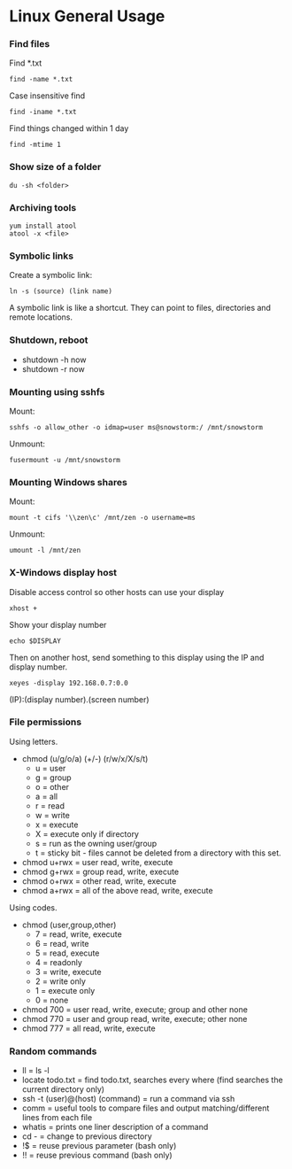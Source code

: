 # Linux General Usage



### Find files

Find *.txt

```text
find -name *.txt 
```

Case insensitive find

```text
find -iname *.txt 
```

Find things changed within 1 day

```text
find -mtime 1 
```

### Show size of a folder

```text
du -sh <folder>
```

### Archiving tools

```text
yum install atool
atool -x <file>
```

### Symbolic links

Create a symbolic link:

```text
ln -s (source) (link name)
```

A symbolic link is like a shortcut.  They can point to files, directories and remote locations.

### Shutdown, reboot

* shutdown -h now
* shutdown -r now

### Mounting using sshfs

Mount: 

```text
sshfs -o allow_other -o idmap=user ms@snowstorm:/ /mnt/snowstorm
```

Unmount:

```text
fusermount -u /mnt/snowstorm
```

### Mounting Windows shares

Mount:

```text
mount -t cifs '\\zen\c' /mnt/zen -o username=ms
```

Unmount:

```text
umount -l /mnt/zen
```


### X-Windows display host

Disable access control so other hosts can use your display

```text
xhost + 
```

Show your display number

```text
echo $DISPLAY 
```

Then on another host, send something to this display using the IP and display number.

```text
xeyes -display 192.168.0.7:0.0
```

(IP):(display number).(screen number)

### File permissions

Using letters.

* chmod (u/g/o/a) (+/-) (r/w/x/X/s/t)
    * u = user
    * g = group
    * o = other
    * a = all
    * r = read
    * w = write
    * x = execute
    * X = execute only if directory
    * s = run as the owning user/group
    * t = sticky bit - files cannot be deleted from a directory with this set.
* chmod u+rwx = user read, write, execute
* chmod g+rwx = group read, write, execute
* chmod o+rwx = other read, write, execute
* chmod a+rwx = all of the above read, write, execute

Using codes.

* chmod (user,group,other)
    * 7 = read, write, execute
    * 6 = read, write
    * 5 = read, execute
    * 4 = readonly
    * 3 = write, execute
    * 2 = write only
    * 1 = execute only
    * 0 = none
* chmod 700 = user read, write, execute; group and other none
* chmod 770 = user and group read, write, execute; other none
* chmod 777 = all read, write, execute

### Random commands

* ll = ls -l
* locate todo.txt = find todo.txt, searches every where (find searches the current directory only)
* ssh -t (user)@(host) (command) = run a command via ssh
* comm = useful tools to compare files and output matching/different lines from each file
* whatis = prints one liner description of a command
* cd - = change to previous directory
* !$ = reuse previous parameter (bash only)
* !! = reuse previous command (bash only)


